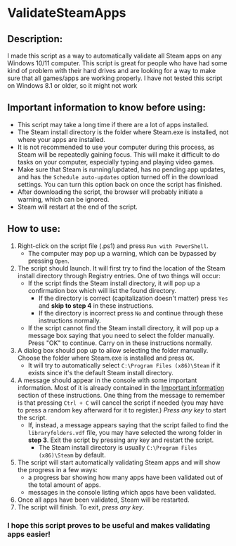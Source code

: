 # ValidateSteamApps
## Description:
I made this script as a way to automatically validate all Steam apps on any Windows 10/11 computer. This script is great for people who have had some kind of problem with their hard drives and are looking for a way to make sure that all games/apps are working properly. I have not tested this script on Windows 8.1 or older, so it might not work
## Important information to know before using:
 - This script may take a long time if there are a lot of apps installed.
 - The Steam install directory is the folder where Steam.exe is installed, not where your apps are installed.
 - It is not recommended to use your computer during this process, as Steam will be repeatedly gaining focus. This will make it difficult to do tasks on your computer, especially typing and playing video games.
 - Make sure that Steam is running/updated, has no pending app updates, and has the `Schedule auto-updates` option turned off in the download settings. You can turn this option back on once the script has finished.
 - After downloading the script, the browser will probably initiate a warning, which can be ignored.
 - Steam will restart at the end of the script.

## How to use:
1. Right-click on the script file (.ps1) and press `Run with PowerShell`.
    * The computer may pop up a warning, which can be bypassed by pressing `Open`.
2. The script should launch. It will first try to find the location of the Steam install directory through Registry entries. One of two things will occur:
	* If the script finds the Steam install directory, it will pop up a confirmation box which will list the found directory.
		* If the directory is correct (capitalization doesn't matter) press `Yes` and **skip to step 4** in these instructions.
		* If the directory is incorrect press `No` and continue through these instructions normally.
	* If the script cannot find the Steam install directory, it will pop up a message box saying that you need to select the folder manually. Press "OK" to continue. Carry on in these instructions normally.
3. A dialog box should pop up to allow selecting the folder manually. Choose the folder where Steam.exe is installed and press `OK`.
    - It will try to automatically select `C:\Program Files (x86)\Steam` if it exists since it's the default Steam install directory.
4. A message should appear in the console with some important information. Most of it is already contained in the [Important information](#important-information-to-know-before-using) section of these instructions. One thing from the message to remember is that pressing `Ctrl + C` will cancel the script if needed (you may have to press a random key afterward for it to register.) *Press any key* to start the script.
    - If, instead, a message appears saying that the script failed to find the `libraryfolders.vdf` file, you may have selected the wrong folder in **step 3**. Exit the script by pressing any key and restart the script.
        - The Steam install directory is usually `C:\Program Files (x86)\Steam` by default.
5. The script will start automatically validating Steam apps and will show the progress in a few ways:
    * a progress bar showing how many apps have been validated out of the total amount of apps.
    * messages in the console listing which apps have been validated.
6. Once all apps have been validated, Steam will be restarted.
7. The script will finish. To exit, *press any key*.
### I hope this script proves to be useful and makes validating apps easier!
